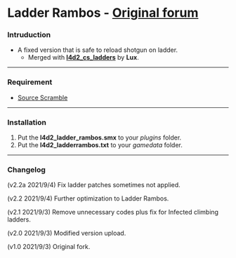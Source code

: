 # Ladder Rambos - [Original forum](https://forums.alliedmods.net/showthread.php?p=2737209)

### Intruduction
- A fixed version that is safe to reload shotgun on ladder.
  - Merged with [**l4d2_cs_ladders**](https://forums.alliedmods.net/showthread.php?p=2738865) by **Lux**.

<hr>

### Requirement
- [Source Scramble](https://forums.alliedmods.net/showthread.php?t=317175)

<hr>

### Installation
1. Put the **l4d2_ladder_rambos.smx** to your _plugins_ folder.
2. Put the **l4d2_ladderrambos.txt** to your _gamedata_ folder.

<hr>

### Changelog
(v2.2a 2021/9/4) Fix ladder patches sometimes not applied.

(v2.2 2021/9/4) Further optimization to Ladder Rambos.

(v2.1 2021/9/3) Remove unnecessary codes plus fix for Infected climbing ladders.

(v2.0 2021/9/3) Modified version upload.

(v1.0 2021/9/3) Original fork.
